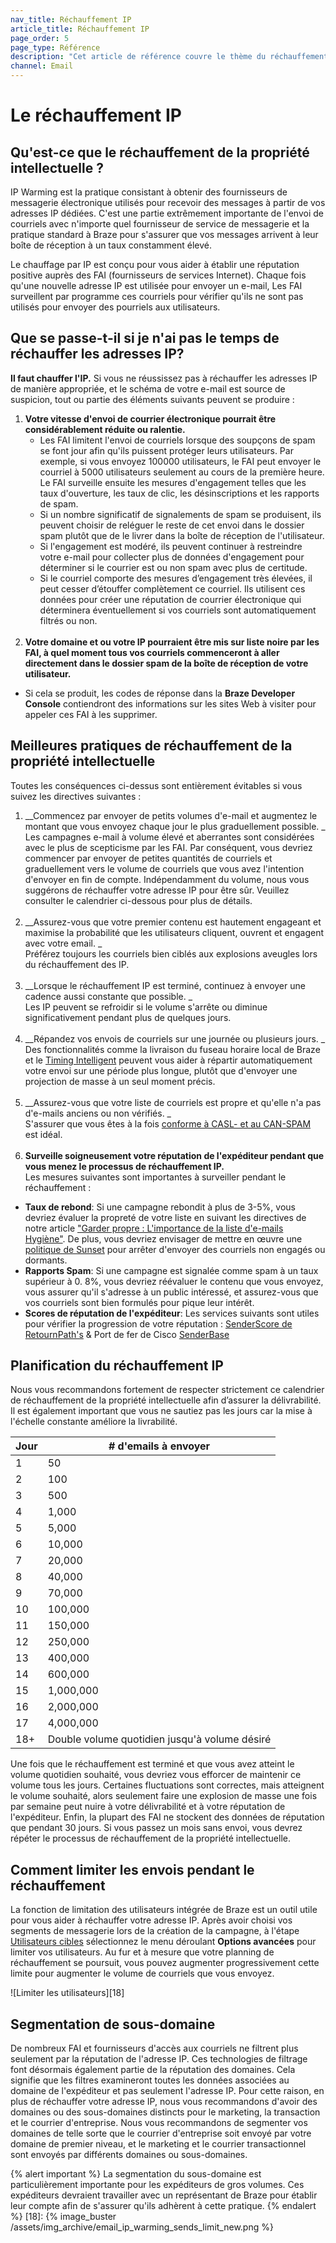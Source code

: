 ```yaml
---
nav_title: Réchauffement IP
article_title: Réchauffement IP
page_order: 5
page_type: Référence
description: "Cet article de référence couvre le thème du réchauffement de la propriété intellectuelle et des meilleures pratiques."
channel: Email
---
```


# Le réchauffement IP

## Qu'est-ce que le réchauffement de la propriété intellectuelle ?

IP Warming est la pratique consistant à obtenir des fournisseurs de messagerie électronique utilisés pour recevoir des messages à partir de vos adresses IP dédiées. C'est une partie extrêmement importante de l'envoi de courriels avec n'importe quel fournisseur de service de messagerie et la pratique standard à Braze pour s'assurer que vos messages arrivent à leur boîte de réception à un taux constamment élevé.

Le chauffage par IP est conçu pour vous aider à établir une réputation positive auprès des FAI (fournisseurs de services Internet). Chaque fois qu'une nouvelle adresse IP est utilisée pour envoyer un e-mail, Les FAI surveillent par programme ces courriels pour vérifier qu'ils ne sont pas utilisés pour envoyer des pourriels aux utilisateurs.

## Que se passe-t-il si je n'ai pas le temps de réchauffer les adresses IP?

__Il faut chauffer l'IP.__ Si vous ne réussissez pas à réchauffer les adresses IP de manière appropriée, et le schéma de votre e-mail est source de suspicion, tout ou partie des éléments suivants peuvent se produire :

1. __Votre vitesse d'envoi de courrier électronique pourrait être considérablement réduite ou ralentie.__
      - Les FAI limitent l'envoi de courriels lorsque des soupçons de spam se font jour afin qu'ils puissent protéger leurs utilisateurs. Par exemple, si vous envoyez 100000 utilisateurs, le FAI peut envoyer le courriel à 5000 utilisateurs seulement au cours de la première heure. Le FAI surveille ensuite les mesures d'engagement telles que les taux d'ouverture, les taux de clic, les désinscriptions et les rapports de spam.
      - Si un nombre significatif de signalements de spam se produisent, ils peuvent choisir de reléguer le reste de cet envoi dans le dossier spam plutôt que de le livrer dans la boîte de réception de l'utilisateur.
      - Si l'engagement est modéré, ils peuvent continuer à restreindre votre e-mail pour collecter plus de données d'engagement pour déterminer si le courrier est ou non spam avec plus de certitude.
      - Si le courriel comporte des mesures d’engagement très élevées, il peut cesser d’étouffer complètement ce courriel. Ils utilisent ces données pour créer une réputation de courrier électronique qui déterminera éventuellement si vos courriels sont automatiquement filtrés ou non.<br><br>
2. __Votre domaine et ou votre IP pourraient être mis sur liste noire par les FAI, à quel moment tous vos courriels commenceront à aller directement dans le dossier spam de la boîte de réception de votre utilisateur.__
  - Si cela se produit, les codes de réponse dans la __Braze Developer Console__ contiendront des informations sur les sites Web à visiter pour appeler ces FAI à les supprimer.

## Meilleures pratiques de réchauffement de la propriété intellectuelle

Toutes les conséquences ci-dessus sont entièrement évitables si vous suivez les directives suivantes :

1. __Commencez par envoyer de petits volumes d'e-mail et augmentez le montant que vous envoyez chaque jour le plus graduellement possible. _<br> Les campagnes e-mail à volume élevé et aberrantes sont considérées avec le plus de scepticisme par les FAI. Par conséquent, vous devriez commencer par envoyer de petites quantités de courriels et graduellement vers le volume de courriels que vous avez l'intention d'envoyer en fin de compte. Indépendamment du volume, nous vous suggérons de réchauffer votre adresse IP pour être sûr. Veuillez consulter le calendrier ci-dessous pour plus de détails.<br><br>
2. __Assurez-vous que votre premier contenu est hautement engageant et maximise la probabilité que les utilisateurs cliquent, ouvrent et engagent avec votre email. _<br>Préférez toujours les courriels bien ciblés aux explosions aveugles lors du réchauffement des IP.<br><br>
3. __Lorsque le réchauffement IP est terminé, continuez à envoyer une cadence aussi constante que possible. _<br> Les IP peuvent se refroidir si le volume s'arrête ou diminue significativement pendant plus de quelques jours.<br><br>
4. __Répandez vos envois de courriels sur une journée ou plusieurs jours. _<br> Des fonctionnalités comme la livraison du fuseau horaire local de Braze et le [Timing Intelligent]({{site.baseurl}}/user_guide/intelligence/intelligent_timing/) peuvent vous aider à répartir automatiquement votre envoi sur une période plus longue, plutôt que d'envoyer une projection de masse à un seul moment précis.<br><br>
5. __Assurez-vous que votre liste de courriels est propre et qu'elle n'a pas d'e-mails anciens ou non vérifiés. _<br>S'assurer que vous êtes à la fois [conforme à CASL- et au CAN-SPAM][40] est idéal.<br><br>
6. __Surveille soigneusement votre réputation de l'expéditeur pendant que vous menez le processus de réchauffement IP.__ <br> Les mesures suivantes sont importantes à surveiller pendant le réchauffement :
- __Taux de rebond__: Si une campagne rebondit à plus de 3-5%, vous devriez évaluer la propreté de votre liste en suivant les directives de notre article ["Garder propre : L'importance de la liste d'e-mails Hygiène"][43]. De plus, vous devriez envisager de mettre en œuvre une [politique de Sunset][46] pour arrêter d'envoyer des courriels non engagés ou dormants.
- __Rapports Spam__: Si une campagne est signalée comme spam à un taux supérieur à 0. 8%, vous devriez réévaluer le contenu que vous envoyez, vous assurer qu'il s'adresse à un public intéressé, et assurez-vous que vos courriels sont bien formulés pour pique leur intérêt.
- __Scores de réputation de l'expéditeur__: Les services suivants sont utiles pour vérifier la progression de votre réputation : [SenderScore de RetournPath's][44] & Port de fer de Cisco [SenderBase][45]

## Planification du réchauffement IP

Nous vous recommandons fortement de respecter strictement ce calendrier de réchauffement de la propriété intellectuelle afin d’assurer la délivrabilité. Il est également important que vous ne sautiez pas les jours car la mise à l'échelle constante améliore la livrabilité.

| Jour | # d'emails à envoyer                         |
| ---- | --------------------------------------------- |
| 1    | 50                                            |
| 2    | 100                                           |
| 3    | 500                                           |
| 4    | 1,000                                         |
| 5    | 5,000                                         |
| 6    | 10,000                                        |
| 7    | 20,000                                        |
| 8    | 40,000                                        |
| 9    | 70,000                                        |
| 10   | 100,000                                       |
| 11   | 150,000                                       |
| 12   | 250,000                                       |
| 13   | 400,000                                       |
| 14   | 600,000                                       |
| 15   | 1,000,000                                     |
| 16   | 2,000,000                                     |
| 17   | 4,000,000                                     |
| 18+  | Double volume quotidien jusqu'à volume désiré |

Une fois que le réchauffement est terminé et que vous avez atteint le volume quotidien souhaité, vous devriez vous efforcer de maintenir ce volume tous les jours. Certaines fluctuations sont correctes, mais atteignent le volume souhaité, alors seulement faire une explosion de masse une fois par semaine peut nuire à votre délivrabilité et à votre réputation de l'expéditeur. Enfin, la plupart des FAI ne stockent des données de réputation que pendant 30 jours. Si vous passez un mois sans envoi, vous devrez répéter le processus de réchauffement de la propriété intellectuelle.

## Comment limiter les envois pendant le réchauffement

La fonction de limitation des utilisateurs intégrée de Braze est un outil utile pour vous aider à réchauffer votre adresse IP. Après avoir choisi vos segments de messagerie lors de la création de la campagne, à l'étape [Utilisateurs cibles]({{site.baseurl}}/user_guide/message_building_by_channel/email/creating_an_email_campaign/#step-5-choose-your-target-segment) sélectionnez le menu déroulant __Options avancées__ pour limiter vos utilisateurs. Au fur et à mesure que votre planning de réchauffement se poursuit, vous pouvez augmenter progressivement cette limite pour augmenter le volume de courriels que vous envoyez.

!\[Limiter les utilisateurs\]\[18\]

## Segmentation de sous-domaine

De nombreux FAI et fournisseurs d'accès aux courriels ne filtrent plus seulement par la réputation de l'adresse IP. Ces technologies de filtrage font désormais également partie de la réputation des domaines.  Cela signifie que les filtres examineront toutes les données associées au domaine de l'expéditeur et pas seulement l'adresse IP. Pour cette raison, en plus de réchauffer votre adresse IP, nous vous recommandons d'avoir des domaines ou des sous-domaines distincts pour le marketing, la transaction et le courrier d'entreprise. Nous vous recommandons de segmenter vos domaines de telle sorte que le courrier d'entreprise soit envoyé par votre domaine de premier niveau, et le marketing et le courrier transactionnel sont envoyés par différents domaines ou sous-domaines.

{% alert important %}
La segmentation du sous-domaine est particulièrement importante pour les expéditeurs de gros volumes. Ces expéditeurs devraient travailler avec un représentant de Braze pour établir leur compte afin de s'assurer qu'ils adhèrent à cette pratique.
{% endalert %}
[18]: {% image_buster /assets/img_archive/email_ip_warming_sends_limit_new.png %}

[40]: {{site.baseurl}}/help/best_practices/spam_regulations/#spam-regulations
[43]: https://www.braze.com/blog/email-list-hygiene/
[44]: https://senderscore.org/
[45]: http://www.senderbase.org/
[46]: {{site.baseurl}}/user_guide/message_building_by_channel/email/best_practices/
